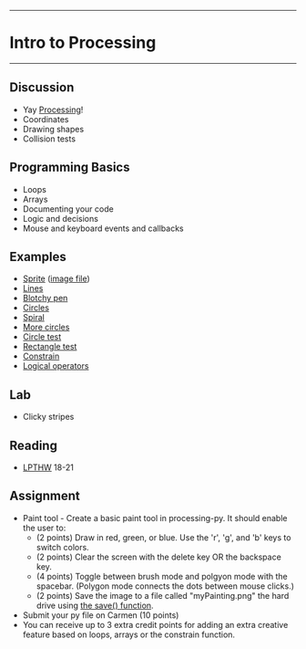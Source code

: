 --------------------------------
# Intro to Processing
--------------------------------

## Discussion
- Yay [Processing][]!
- Coordinates
- Drawing shapes
- Collision tests

## Programming Basics
- Loops
- Arrays
- Documenting your code
- Logic and decisions
- Mouse and keyboard events and callbacks
 
## Examples
- [Sprite][] ([image file](pcad.py?page=05-processing/sprite.png))
- [Lines][]
- [Blotchy pen][]
- [Circles][]
- [Spiral][]
- [More circles][]
- [Circle test][]
- [Rectangle test][]
- [Constrain][]
- [Logical operators][]

## Lab
- Clicky stripes

## Reading
- [LPTHW](http://learnpythonthehardway.org/book/) 18-21

## Assignment
- Paint tool - Create a basic paint tool in processing-py.  It should enable the user to:
	- (2 points) Draw in red, green, or blue. Use the 'r', 'g', and 'b' keys to switch colors.
	- (2 points) Clear the screen with the delete key OR the backspace key.
	- (4 points) Toggle between brush mode and polgyon mode with the spacebar. (Polygon mode connects the dots between mouse clicks.)
	- (2 points) Save the image to a file called "myPainting.png" the hard drive using [the save() function](http://processing.org/reference/save_.html).
- Submit your py file on Carmen (10 points)
- You can receive up to 3 extra credit points for adding an extra creative feature based on loops, arrays or the constrain function.

[Processing]: http://www.processing.org/
[Sprite]: pcad.py?page=05-processing/sprite.py
[Lines]: pcad.py?page=05-processing/lines.py
[Blotchy pen]: pcad.py?page=05-processing/blotchyPen.py
[Circles]: pcad.py?page=05-processing/circles.py
[Spiral]: pcad.py?page=05-processing/spiral.py
[More circles]: pcad.py?page=05-processing/moreCircles.py
[Circle test]: pcad.py?page=05-processing/circleTest.py
[Rectangle test]: pcad.py?page=05-processing/rectTest.py
[Constrain]: pcad.py?page=05-processing/constrain.py
[Logical operators]: pcad.py?page=05-processing/logicalOps.py
[Clicky stripes]: pcad.py?page=05-processing/clickyStripes.py